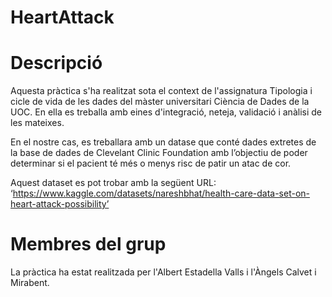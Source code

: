 # HeartAttack

# Descripció
Aquesta pràctica s'ha realitzat sota el context de l'assignatura Tipologia i cicle de vida de les dades del màster universitari Ciència de Dades de la UOC. En ella es treballa amb eines d'integració, neteja, validació i anàlisi de les mateixes.

En el nostre cas, es treballara amb un datase que conté dades extretes de la base de dades de Clevelant Clinic Foundation amb l’objectiu de poder determinar si el pacient té més o menys risc de patir un atac de cor.

Aquest dataset es pot trobar amb la següent URL:
‘https://www.kaggle.com/datasets/nareshbhat/health-care-data-set-on-heart-attack-possibility’

# Membres del grup
La pràctica ha estat realitzada per l'Albert Estadella Valls i l'Àngels Calvet i Mirabent.
